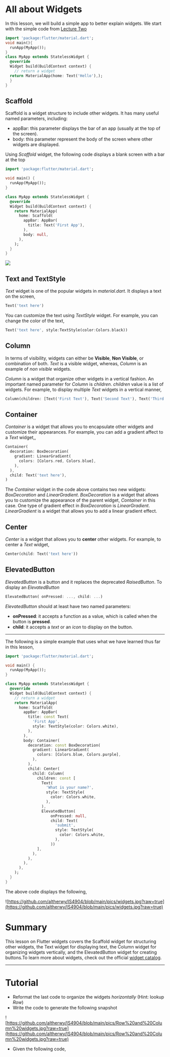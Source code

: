 # All about Widgets

In this lesson, we will build a simple app to better explain widgets. We start with the simple code from [Lecture Two](https://github.com/altherwy/IS4904/blob/main/Lecture%20Two/Lecture%20Two.md)

```dart
import 'package:flutter/material.dart';
void main(){
  runApp(MyApp());
}
class MyApp extends StatelessWidget {
  @override
  Widget build(BuildContext context) {
    // return a widget
  return MaterialApp(home: Text('Hello'),);
  }
}
```
## Scaffold
Scaffold is a widget structure to include other widgets. It has many useful named parameters, including:
- appBar: this parameter displays the bar of an app (usually at the top of the screen). 
- body: this parameter represent the body of the screen where other widgets are displayed. 

Using *Scaffold* widget, the following code displays a blank screen with a bar at the top

```dart
import 'package:flutter/material.dart';

void main() {
  runApp(MyApp());
}

class MyApp extends StatelessWidget {
  @override
  Widget build(BuildContext context) {
    return MaterialApp(
      home: Scaffold(
        appBar: AppBar(
          title: Text('First App'),
        ),
        body: null,
      ),
    );
  }
}
```
![](https://github.com/altherwy/IS4904/blob/main/pics/Scaffold.jpg?raw=true)

## Text and TextStyle
*Text* widget is one of the popular widgets in *material.dart*. It displays a text on the screen,
```dart
Text('text here')
```
You can customize the text using *TextStyle* widget. For example, you can change the color of the text,

```dart
Text('text here', style:TextStyle(color:Colors.black))
```
## Column
In terms of visibility, widgets can either be **Visible**, **Non Visible**, or combination of both. *Text* is a visible widget, whereas, *Column* is an example of *non visible* widgets.

*Column* is a widget that organize other widgets in a vertical fashion. An important named parameter for *Column* is *children*. *children* value is a list of widgets. For example, to display multiple *Text* widgets in a vertical manner,

```dart
Column(children: [Text('First Text'), Text('Second Text'), Text('Third Text')])
```
## Container
*Container* is a widget that allows you to encapsulate other widgets and customize their appearances. For example, you can add a gradient affect to a *Text* widget,,
```dart
Container(
  decoration: BoxDecoration(
    gradient: LinearGradient(
      colors: [Colors.red, Colors.blue],
    ),
  ),
  child: Text('text here'),
)
```
The *Container* widget in the code above contains two new widgets: *BoxDecoration* and *LinearGradient*. *BoxDecoration* is a widget that allows you to customize the appearance of the parent widget, *Container* in this case. One type of gradient effect in *BoxDecoration* is *LinearGradient*. *LinearGradient* is a widget that allows you to add a linear gradient effect.

## Center
*Center* is a widget that allows you to **center** other widgets. For example, to center a *Text* widget,

```dart
Center(child: Text('text here'))
```

## ElevatedButton
*ElevatedButton* is a button and it replaces the deprecated *RaisedButton*. To display an *ElevatedButton*

```dart
ElevatedButton( onPressed: ..., child: ...)
```
*ElevatedButton* should at least have two named parameters: 
- **onPressed**: it accepts a function as a value, which is called when the button is **pressed**.
- **child**: it accepts a *text* or an *icon* to display on the button. 
---
The following is a simple example that uses what we have learned thus far in this lesson,

```dart
import 'package:flutter/material.dart';

void main() {
  runApp(MyApp());
}

class MyApp extends StatelessWidget {
  @override
  Widget build(BuildContext context) {
    // return a widget
    return MaterialApp(
      home: Scaffold(
        appBar: AppBar(
          title: const Text(
            'First App',
            style: TextStyle(color: Colors.white),
          ),
        ),
        body: Container(
          decoration: const BoxDecoration(
            gradient: LinearGradient(
              colors: [Colors.blue, Colors.purple],
            ),
          ),
          child: Center(
            child: Column(
              children: const [
                Text(
                  'What is your name?',
                  style: TextStyle(
                    color: Colors.white,
                  ),
                ),
                ElevatedButton(
                    onPressed: null,
                    child: Text(
                      'submit',
                      style: TextStyle(
                        color: Colors.white,
                      ),
                    ))
              ],
            ),
          ),
        ),
      ),
    );
  }
}

```
The above code displays the following,

![https://github.com/altherwy/IS4904/blob/main/pics/widgets.jpg?raw=true](https://github.com/altherwy/IS4904/blob/main/pics/widgets.jpg?raw=true)


# Summary
This lesson on Flutter widgets covers the Scaffold widget for structuring other widgets, the Text widget for displaying text, the Column widget for organizing widgets vertically, and the ElevatedButton widget for creating buttons.To learn more about widgets, check out the official [widget catalog](https://docs.flutter.dev/ui/widgets).

---
# Tutorial
- Reformat the last code to organize the widgets *horizontally* (Hint: lookup *Row*)
- Write the code to generate the following snapshot

![https://github.com/altherwy/IS4904/blob/main/pics/Row%20and%20Column%20widgets.jpg?raw=true](https://github.com/altherwy/IS4904/blob/main/pics/Row%20and%20Column%20widgets.jpg?raw=true)

- Given the following code,
  
  ```dart
